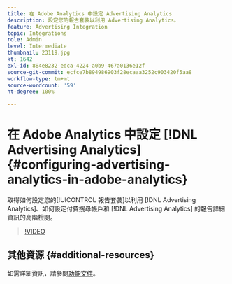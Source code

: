 ```yaml
---
title: 在 Adobe Analytics 中設定 Advertising Analytics
description: 設定您的報告套裝以利用 Advertising Analytics。
feature: Advertising Integration
topic: Integrations
role: Admin
level: Intermediate
thumbnail: 23119.jpg
kt: 1642
exl-id: 884e8232-edca-4224-a0b9-467a0136e12f
source-git-commit: ecfce7b894986903f28ecaaa3252c903420f5aa8
workflow-type: tm+mt
source-wordcount: '59'
ht-degree: 100%

---
```


# 在 Adobe Analytics 中設定 [!DNL Advertising Analytics] {#configuring-advertising-analytics-in-adobe-analytics}

取得如何設定您的[!UICONTROL 報告套裝]以利用 [!DNL Advertising Analytics]、如何設定付費搜尋帳戶和 [!DNL Advertising Analytics] 的報告詳細資訊的高階檢閱。

>[!VIDEO](https://video.tv.adobe.com/v/23119/?quality=12)

## 其他資源 {#additional-resources}

如需詳細資訊，請參閱[功能文件](https://experienceleague.adobe.com/docs/analytics/integration/advertising-analytics/overview.html?lang=zh-Hant)。

